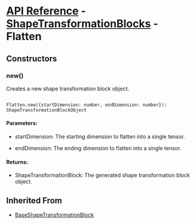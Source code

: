 # [API Reference](../../API.md) - [ShapeTransformationBlocks](../ShapeTransformationBlocks.md) - Flatten

## Constructors

### new()

Creates a new shape transformation block object.

```

Flatten.new({startDimension: number, endDimension: number}): ShapeTransformationBlockObject

```

#### Parameters:

* startDimension: The starting dimension to flatten into a single tensor.

* endDimension: The ending dimension to flatten into a single tensor.

#### Returns:

* ShapeTransformationBlock: The generated shape transformation block object.

## Inherited From

* [BaseShapeTransformationBlock](BaseShapeTransformationBlock.md)
